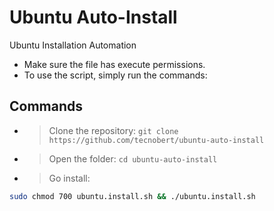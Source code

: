 # Ubuntu Auto-Install
Ubuntu Installation Automation

- Make sure the file has execute permissions.
- To use the script, simply run the commands:
## Commands
- > Clone the repository: `git clone https://github.com/tecnobert/ubuntu-auto-install`

- > Open the folder: `cd ubuntu-auto-install` 

- > Go install: 
```sh
sudo chmod 700 ubuntu.install.sh && ./ubuntu.install.sh
```